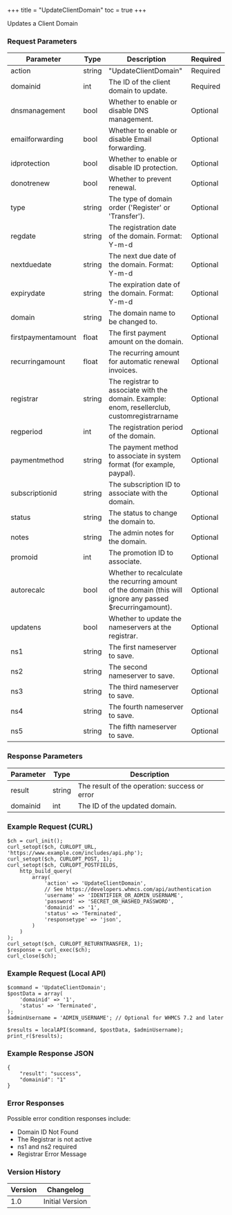+++
title = "UpdateClientDomain"
toc = true
+++

Updates a Client Domain

### Request Parameters

| Parameter | Type | Description | Required |
| --------- | ---- | ----------- | -------- |
| action | string | "UpdateClientDomain" | Required |
| domainid | int | The ID of the client domain to update. | Required |
| dnsmanagement | bool | Whether to enable or disable DNS management. | Optional |
| emailforwarding | bool | Whether to enable or disable Email forwarding. | Optional |
| idprotection | bool | Whether to enable or disable ID protection. | Optional |
| donotrenew | bool | Whether to prevent renewal. | Optional |
| type | string | The type of domain order ('Register' or 'Transfer'). | Optional |
| regdate | string | The registration date of the domain. Format: Y-m-d | Optional |
| nextduedate | string | The next due date of the domain. Format: Y-m-d | Optional |
| expirydate | string | The expiration date of the domain. Format: Y-m-d | Optional |
| domain | string | The domain name to be changed to. | Optional |
| firstpaymentamount | float | The first payment amount on the domain. | Optional |
| recurringamount | float | The recurring amount for automatic renewal invoices. | Optional |
| registrar | string | The registrar to associate with the domain. Example: enom, resellerclub, customregistrarname | Optional |
| regperiod | int | The registration period of the domain. | Optional |
| paymentmethod | string | The payment method to associate in system format (for example, paypal). | Optional |
| subscriptionid | string | The subscription ID to associate with the domain. | Optional |
| status | string | The status to change the domain to. | Optional |
| notes | string | The admin notes for the domain. | Optional |
| promoid | int | The promotion ID to associate. | Optional |
| autorecalc | bool | Whether to recalculate the recurring amount of the domain (this will ignore any passed $recurringamount). | Optional |
| updatens | bool | Whether to update the nameservers at the registrar. | Optional |
| ns1 | string | The first nameserver to save. | Optional |
| ns2 | string | The second nameserver to save. | Optional |
| ns3 | string | The third nameserver to save. | Optional |
| ns4 | string | The fourth nameserver to save. | Optional |
| ns5 | string | The fifth nameserver to save. | Optional |

### Response Parameters

| Parameter | Type | Description |
| --------- | ---- | ----------- |
| result | string | The result of the operation: success or error |
| domainid | int | The ID of the updated domain. |


### Example Request (CURL)

```
$ch = curl_init();
curl_setopt($ch, CURLOPT_URL, 'https://www.example.com/includes/api.php');
curl_setopt($ch, CURLOPT_POST, 1);
curl_setopt($ch, CURLOPT_POSTFIELDS,
    http_build_query(
        array(
            'action' => 'UpdateClientDomain',
            // See https://developers.whmcs.com/api/authentication
            'username' => 'IDENTIFIER_OR_ADMIN_USERNAME',
            'password' => 'SECRET_OR_HASHED_PASSWORD',
            'domainid' => '1',
            'status' => 'Terminated',
            'responsetype' => 'json',
        )
    )
);
curl_setopt($ch, CURLOPT_RETURNTRANSFER, 1);
$response = curl_exec($ch);
curl_close($ch);
```


### Example Request (Local API)

```
$command = 'UpdateClientDomain';
$postData = array(
    'domainid' => '1',
    'status' => 'Terminated',
);
$adminUsername = 'ADMIN_USERNAME'; // Optional for WHMCS 7.2 and later

$results = localAPI($command, $postData, $adminUsername);
print_r($results);
```


### Example Response JSON

```
{
    "result": "success",
    "domainid": "1"
}
```


### Error Responses

Possible error condition responses include:

* Domain ID Not Found
* The Registrar is not active
* ns1 and ns2 required
* Registrar Error Message


### Version History

| Version | Changelog |
| ------- | --------- |
| 1.0 | Initial Version |

